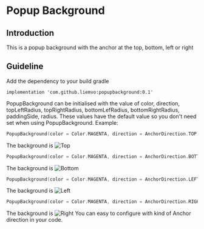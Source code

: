 # Popup Background

## Introduction

This is a popup background with the anchor at the top, bottom, left or right

## Guideline

Add the dependency to your build gradle 
```
implementation 'com.github.liemvo:popupbackground:0.1'
```

PopupBackground can be initialised with the value of color, direction, topLeftRadius, topRightRadius, bottomLefRadius, bottomRightRadius, paddingSide, radius. These values have the default value so you don't need set when using PopupBackground.
Example:

``` kotlin
PopupBackground(color = Color.MAGENTA, direction = AnchorDirection.TOP)
```

The background is ![Top](images/top.png)

``` kotlin
PopupBackground(color = Color.MAGENTA, direction = AnchorDirection.BOTTOM)
```

The background is ![Bottom](images/bottom.png)

``` kotlin
PopupBackground(color = Color.MAGENTA, direction = AnchorDirection.LEFT)
```

The background is ![Left](images/left.png)

``` kotlin
PopupBackground(color = Color.MAGENTA, direction = AnchorDirection.RIGHT)
```

The background is ![Right](images/right.png)
You can easy to configure with kind of Anchor direction in your code.
